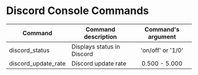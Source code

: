 # Discord Console Commands

| Сommand | Command description | Command's argument |
---|---|:---:|
| discord_status | Displays status in Discord | 'on/off' or '1/0' |
| discord_update_rate | Discord update rate | 0.500 - 5.000 |
